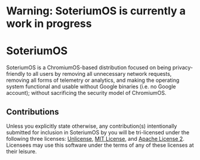 # Warning: SoteriumOS is currently a work in progress

# SoteriumOS

SoteriumOS is a ChromiumOS-based distribution focused on being privacy-friendly to all users by removing all unnecessary network requests, removing all forms of telemetry or analytics, and making the operating system functional and usable without Google binaries (i.e. no Google account); without sacrificing the security model of ChromiumOS. 

## Contributions
Unless you explicitly state otherwise, any contribution(s) intentionally submitted for inclusion in SoteriumOS by you will be tri-licensed under the following three licenses: [Unlicense](https://github.com/dantiodev/soteriumos/blob/main/LICENSE-UNLICENSE), [MIT License](https://github.com/dantiodev/soteriumos/blob/main/LICENSE-MIT), and [Apache License 2](https://github.com/dantiodev/soteriumos/blob/main/LICENSE-APACHE-2). Licensees may use this software under the terms of any of these licenses at their leisure.
